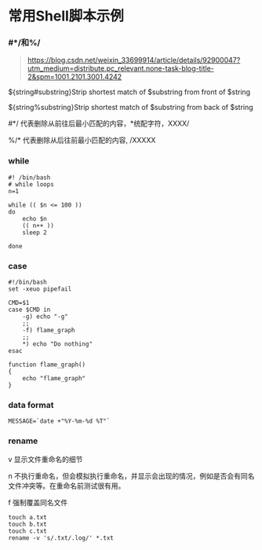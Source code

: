 

# 常用Shell脚本示例

### #*/和%/

> https://blog.csdn.net/weixin_33699914/article/details/92900047?utm_medium=distribute.pc_relevant.none-task-blog-title-2&spm=1001.2101.3001.4242

${string#substring}Strip shortest match of $substring from front of $string

${string%substring}Strip shortest match of $substring from back of $string

#*/ 代表删除从前往后最小匹配的内容，\*统配字符，XXXX/

%/* 代表删除从后往前最小匹配的内容, /XXXXX

### while

```shell
#! /bin/bash
# while loops
n=1

while (( $n <= 100 ))
do
    echo $n
    (( n++ ))
    sleep 2

done
```

### case

```shell
#!/bin/bash
set -xeuo pipefail

CMD=$1
case $CMD in
	-g) echo "-g"
	;;
	-f) flame_graph
	;;
	*) echo "Do nothing"
esac

function flame_graph()
{
	echo "flame_graph"
}
```

### data format

```shell
MESSAGE=`date +"%Y-%m-%d %T"`
```

### rename

v 显示文件重命名的细节

n 不执行重命名，但会模拟执行重命名，并显示会出现的情况，例如是否会有同名文件冲突等。在重命名前测试很有用。

f 强制覆盖同名文件

```shell
touch a.txt
touch b.txt
touch c.txt
rename -v 's/.txt/.log/' *.txt
```





